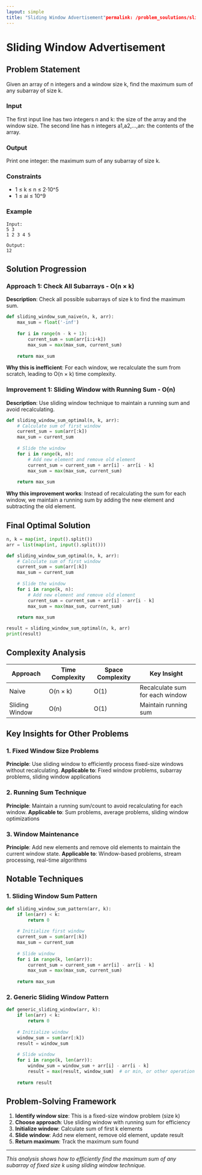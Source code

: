 ```yaml
---
layout: simple
title: "Sliding Window Advertisement"permalink: /problem_soulutions/sliding_window/sliding_window_advertisement_analysis
---
```



# Sliding Window Advertisement

## Problem Statement
Given an array of n integers and a window size k, find the maximum sum of any subarray of size k.

### Input
The first input line has two integers n and k: the size of the array and the window size.
The second line has n integers a1,a2,…,an: the contents of the array.

### Output
Print one integer: the maximum sum of any subarray of size k.

### Constraints
- 1 ≤ k ≤ n ≤ 2⋅10^5
- 1 ≤ ai ≤ 10^9

### Example
```
Input:
5 3
1 2 3 4 5

Output:
12
```

## Solution Progression

### Approach 1: Check All Subarrays - O(n × k)
**Description**: Check all possible subarrays of size k to find the maximum sum.

```python
def sliding_window_sum_naive(n, k, arr):
    max_sum = float('-inf')
    
    for i in range(n - k + 1):
        current_sum = sum(arr[i:i+k])
        max_sum = max(max_sum, current_sum)
    
    return max_sum
```

**Why this is inefficient**: For each window, we recalculate the sum from scratch, leading to O(n × k) time complexity.

### Improvement 1: Sliding Window with Running Sum - O(n)
**Description**: Use sliding window technique to maintain a running sum and avoid recalculating.

```python
def sliding_window_sum_optimal(n, k, arr):
    # Calculate sum of first window
    current_sum = sum(arr[:k])
    max_sum = current_sum
    
    # Slide the window
    for i in range(k, n):
        # Add new element and remove old element
        current_sum = current_sum + arr[i] - arr[i - k]
        max_sum = max(max_sum, current_sum)
    
    return max_sum
```

**Why this improvement works**: Instead of recalculating the sum for each window, we maintain a running sum by adding the new element and subtracting the old element.

## Final Optimal Solution

```python
n, k = map(int, input().split())
arr = list(map(int, input().split()))

def sliding_window_sum_optimal(n, k, arr):
    # Calculate sum of first window
    current_sum = sum(arr[:k])
    max_sum = current_sum
    
    # Slide the window
    for i in range(k, n):
        # Add new element and remove old element
        current_sum = current_sum + arr[i] - arr[i - k]
        max_sum = max(max_sum, current_sum)
    
    return max_sum

result = sliding_window_sum_optimal(n, k, arr)
print(result)
```

## Complexity Analysis

| Approach | Time Complexity | Space Complexity | Key Insight |
|----------|----------------|------------------|-------------|
| Naive | O(n × k) | O(1) | Recalculate sum for each window |
| Sliding Window | O(n) | O(1) | Maintain running sum |

## Key Insights for Other Problems

### 1. **Fixed Window Size Problems**
**Principle**: Use sliding window to efficiently process fixed-size windows without recalculating.
**Applicable to**: Fixed window problems, subarray problems, sliding window applications

### 2. **Running Sum Technique**
**Principle**: Maintain a running sum/count to avoid recalculating for each window.
**Applicable to**: Sum problems, average problems, sliding window optimizations

### 3. **Window Maintenance**
**Principle**: Add new elements and remove old elements to maintain the current window state.
**Applicable to**: Window-based problems, stream processing, real-time algorithms

## Notable Techniques

### 1. **Sliding Window Sum Pattern**
```python
def sliding_window_sum_pattern(arr, k):
    if len(arr) < k:
        return 0
    
    # Initialize first window
    current_sum = sum(arr[:k])
    max_sum = current_sum
    
    # Slide window
    for i in range(k, len(arr)):
        current_sum = current_sum + arr[i] - arr[i - k]
        max_sum = max(max_sum, current_sum)
    
    return max_sum
```

### 2. **Generic Sliding Window Pattern**
```python
def generic_sliding_window(arr, k):
    if len(arr) < k:
        return 0
    
    # Initialize window
    window_sum = sum(arr[:k])
    result = window_sum
    
    # Slide window
    for i in range(k, len(arr)):
        window_sum = window_sum + arr[i] - arr[i - k]
        result = max(result, window_sum)  # or min, or other operation
    
    return result
```

## Problem-Solving Framework

1. **Identify window size**: This is a fixed-size window problem (size k)
2. **Choose approach**: Use sliding window with running sum for efficiency
3. **Initialize window**: Calculate sum of first k elements
4. **Slide window**: Add new element, remove old element, update result
5. **Return maximum**: Track the maximum sum found

---

*This analysis shows how to efficiently find the maximum sum of any subarray of fixed size k using sliding window technique.* 